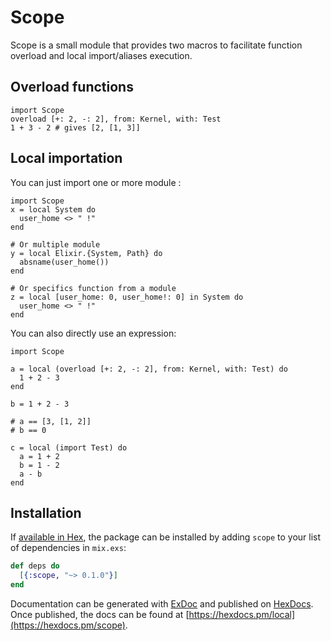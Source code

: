 # Scope

Scope is a small module that provides two macros to facilitate 
function overload and local import/aliases execution.

## Overload functions

```
import Scope 
overload [+: 2, -: 2], from: Kernel, with: Test
1 + 3 - 2 # gives [2, [1, 3]]
```

## Local importation

You can just import one or more module :
```
import Scope 
x = local System do
  user_home <> " !"
end

# Or multiple module
y = local Elixir.{System, Path} do 
  absname(user_home())
end

# Or specifics function from a module 
z = local [user_home: 0, user_home!: 0] in System do 
  user_home <> " !"
end
```

You can also directly use an expression:
```
import Scope 

a = local (overload [+: 2, -: 2], from: Kernel, with: Test) do 
  1 + 2 - 3
end

b = 1 + 2 - 3 

# a == [3, [1, 2]]
# b == 0

c = local (import Test) do 
  a = 1 + 2 
  b = 1 - 2 
  a - b 
end
```


## Installation

If [available in Hex](https://hex.pm/docs/publish), the package can be installed
by adding `scope` to your list of dependencies in `mix.exs`:

```elixir
def deps do
  [{:scope, "~> 0.1.0"}]
end
```

Documentation can be generated with [ExDoc](https://github.com/elixir-lang/ex_doc)
and published on [HexDocs](https://hexdocs.pm). Once published, the docs can
be found at [https://hexdocs.pm/local](https://hexdocs.pm/scope).

